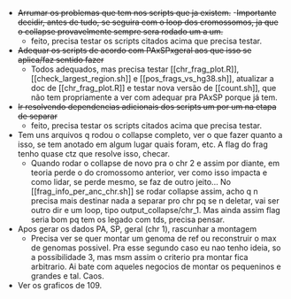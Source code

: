- ~~Arrumar os problemas que tem nos scripts que ja existem.~~
	-~~Importante decidir, antes de tudo, se seguira com o loop dos cromossomos, ja que o collapse provavelmente sempre sera rodado um a um.~~
	- feito, precisa testar os scripts citados acima que precisa testar.
- ~~Adequar os scripts de acordo com PAxSPxgeral aos que isso se aplica/faz sentido fazer~~
	- Todos adequados, mas precisa testar [[chr_frag_plot.R]], [[check_largest_region.sh]] e [[pos_frags_vs_hg38.sh]], atualizar a doc de [[chr_frag_plot.R]] e testar nova versão de [[count.sh]], que não tem propriamente a ver com adequar pra PAxSP porque já tem.
- ~~Ir resolvendo dependencias adicionais dos scripts um por um na etapa de separar~~
	- feito, precisa testar os scripts citados acima que precisa testar.
- Tem uns arquivos q rodou o collapse completo, ver o que fazer quanto a isso, se tem anotado em algum lugar quais foram, etc. A flag do frag tenho quase ctz que resolve isso, checar. 
	- Quando rodar o collapse de novo pra o chr 2 e assim por diante, em teoria perde o do cromossomo anterior, ver como isso impacta e como lidar, se perde mesmo, se faz de outro jeito... No [[frag_info_per_anc_chr.sh]] se rodar collapse assim, acho q n precisa mais destinar nada a separar pro chr pq se n deletar, vai ser outro dir e um loop, tipo output_collapse/chr_1. Mas ainda assim flag seria bom pq tem os legado com tds, precisa pensar.
- Apos gerar os dados PA, SP, geral (chr 1), rascunhar a montagem
	- Precisa ver se quer montar um genoma de ref ou reconstruir o max de genomas possivel. Pra esse segundo caso eu nao tenho ideia, so a possibilidade 3, mas msm assim o criterio pra montar fica arbitrario. Ai bate com aqueles negocios de montar os pequeninos e grandes e tal. Caos.
- Ver os graficos de 109.

 